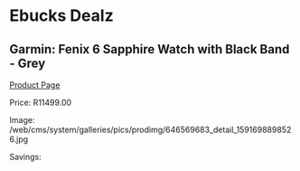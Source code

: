 
# Ebucks Dealz
## Garmin: Fenix 6 Sapphire Watch with Black Band - Grey
[Product Page](https://www.ebucks.com/web/shop/productSelected.do?prodId=646569683&catId=872270976)

Price: R11499.00

Image: /web/cms/system/galleries/pics/prodimg/646569683_detail_1591698898526.jpg

Savings: 


	